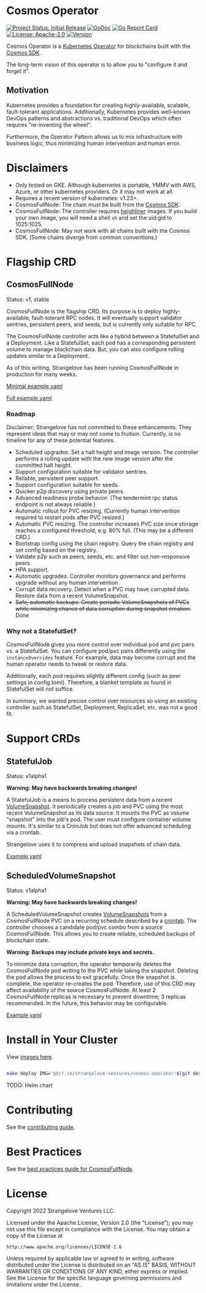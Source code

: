 # Cosmos Operator

[![Project Status: Initial Release](https://img.shields.io/badge/repo%20status-active-green.svg?style=flat-square)](https://www.repostatus.org/#active)
[![GoDoc](https://img.shields.io/badge/godoc-reference-blue?style=flat-square&logo=go)](https://pkg.go.dev/github.com/strangelove-ventures/cosmos-operator)
[![Go Report Card](https://goreportcard.com/badge/github.com/strangelove-ventures/cosmos-operator)](https://goreportcard.com/report/github.com/strangelove-ventures/cosmos-operator)
[![License: Apache-2.0](https://img.shields.io/github/license/strangelove-ventures/cosmos-operator.svg?style=flat-square)](https://github.com/strangelove-ventures/cosmos-operator/blob/main/LICENSE)
[![Version](https://img.shields.io/github/tag/strangelove-ventures/cosmos-operator.svg?style=flat-square)](https://github.com/cosmos/strangelove-ventures/cosmos-operator)

Cosmos Operator is a [Kubernetes Operator](https://kubernetes.io/docs/concepts/extend-kubernetes/operator/) for blockchains built with the [Cosmos SDK](https://github.com/cosmos/cosmos-sdk). 

The long-term vision of this operator is to allow you to "configure it and forget it". 

## Motivation

Kubernetes provides a foundation for creating highly-available, scalable, fault-tolerant applications. 
Additionally, Kubernetes provides well-known DevOps patterns and abstractions vs. 
traditional DevOps which often requires "re-inventing the wheel".

Furthermore, the Operator Pattern allows us to mix infrastructure with business logic, 
thus minimizing human intervention and human error.

# Disclaimers

* Only tested on GKE. Although kubernetes is portable, YMMV with AWS, Azure, or other kubernetes providers. Or it may not work at all.
* Requires a recent version of kubernetes: v1.23+.
* CosmosFullNode: The chain must be built from the [Cosmos SDK](https://github.com/cosmos/cosmos-sdk).
* CosmosFullNode: The controller requires [heighliner](https://github.com/strangelove-ventures/heighliner) images. If you build your own image, you will need a shell `sh` and set the uid:gid to 1025:1025.
* CosmosFullNode: May not work with all chains built with the Cosmos SDK. (Some chains diverge from common conventions.)

# Flagship CRD

## CosmosFullNode

Status: v1, stable

CosmosFullNode is the flagship CRD. Its purpose is to deploy highly-available, fault-tolerant RPC nodes. 
It will eventually support validator sentries, persistent peers, and seeds, but is currently only suitable for RPC.

The CosmosFullNode controller acts like a hybrid between a StatefulSet and a Deployment.
Like a StatefulSet, each pod has a corresponding persistent volume to manage blockchain data.
But, you can also configure rolling updates similar to a Deployment.

As of this writing, Strangelove has been running CosmosFullNode in production for many weeks.

[Minimal example yaml](./config/samples/cosmos_v1_cosmosfullnode.yaml)

[Full example yaml](./config/samples/cosmos_v1_cosmosfullnode_full.yaml)

### Roadmap

Disclaimer: Strangelove has not committed to these enhancements. They represent ideas that may or may not come to fruition. 
Currently, is no timeline for any of these potential features.

* Scheduled upgrades. Set a halt height and image version. The controller performs a rolling update with the new image version after the committed halt height.
* Support configuration suitable for validator sentries.
* Reliable, persistent peer support.
* Support configuration suitable for seeds.
* Quicker p2p discovery using private peers. 
* Advanced readiness probe behavior. (The tendermint rpc status endpoint is not always reliable.)
* Automatic rollout for PVC resizing. (Currently human intervention required to restart pods after PVC resized.)
* Automatic PVC resizing. The controller increases PVC size once storage reaches a configured threshold; e.g. 80% full. (This may be a different CRD.)
* Bootstrap config using the chain registry. Query the chain registry and set config based on the registry.
* Validate p2p such as peers, seeds, etc. and filter out non-responsive peers.
* HPA support.
* Automatic upgrades. Controller monitors governance and performs upgrade without any human intervention.
* Corrupt data recovery. Detect when a PVC may have corrupted data. Restore data from a recent VolumeSnapshot.
* ~~Safe, automatic backups. Create periodic VolumeSnapshots of PVCs while minimizing chance of data corruption during snapshot creation.~~ Done

### Why not a StatefulSet?

CosmosFullNode gives you more control over individual pod and pvc pairs vs. a StatefulSet. You can configure pod/pvc 
pairs differently using the `instanceOverrides` feature. For example, data may become corrupt and the human operator needs 
to tweak or restore data.

Additionally, each pod requires slightly different config (such as peer settings in config.toml). Therefore, a blanket 
template as found in StatefulSet will not suffice.

In summary, we wanted precise control over resources so using an existing controller such as StatefulSet, Deployment, 
ReplicaSet, etc. was not a good fit.

# Support CRDs

## StatefulJob

Status: v1alpha1

**Warning: May have backwards breaking changes!**

A StatefulJob is a means to process persistent data from a recent [VolumeSnapshot](https://kubernetes.io/docs/concepts/storage/volume-snapshots/).
It periodically creates a job and PVC using the most recent VolumeSnapshot as its data source. It mounts the PVC as volume "snapshot" into the job's pod.
The user must configure container volume mounts.
It's similar to a CronJob but does not offer advanced scheduling via a crontab. 

Strangelove uses it to compress and upload snapshots of chain data.

[Example yaml](./config/samples/cosmos_v1alpha1_statefuljob.yaml)

## ScheduledVolumeSnapshot

Status: v1alpha1

**Warning: May have backwards breaking changes!**

A ScheduledVolumeSnapshot creates [VolumeSnapshots]([VolumeSnapshot](https://kubernetes.io/docs/concepts/storage/volume-snapshots/))
from a CosmosFullNode PVC on a recurring schedule described by a [crontab](https://en.wikipedia.org/wiki/Cron). The controller
chooses a candidate pod/pvc combo from a source CosmosFullNode. This allows you to create reliable, scheduled backups
of blockchain state.

**Warning: Backups may include private keys and secrets.**

To minimize data corruption, the operator temporarily deletes the CosmosFullNode pod writing to the PVC while taking the snapshot. Deleting the pod allows the process to
exit gracefully. Once the snapshot is complete, the operator re-creates the pod. Therefore, use of this CRD may affect
availability of the source CosmosFullNode. At least 2 CosmosFullNode replicas is necessary to prevent downtime; 3
replicas recommended. In the future, this behavior may be configurable.

[Example yaml](./config/samples/cosmos_v1alpha1_scheduledvolumesnapshot.yaml)

# Install in Your Cluster

View [images here](https://github.com/strangelove-ventures/cosmos-operator/pkgs/container/cosmos-operator).

```sh

make deploy IMG="ghcr.io/strangelove-ventures/cosmos-operator:$(git describe --tags --abbrev=0)"
```

TODO: Helm chart

# Contributing

See the [contributing guide](./docs/contributing.md).

# Best Practices

See the [best practices guide for CosmosFullNode](./docs/fullnode_best_practices.md).

# License

Copyright 2022 Strangelove Ventures LLC.

Licensed under the Apache License, Version 2.0 (the "License");
you may not use this file except in compliance with the License.
You may obtain a copy of the License at

    http://www.apache.org/licenses/LICENSE-2.0

Unless required by applicable law or agreed to in writing, software
distributed under the License is distributed on an "AS IS" BASIS,
WITHOUT WARRANTIES OR CONDITIONS OF ANY KIND, either express or implied.
See the License for the specific language governing permissions and
limitations under the License.
